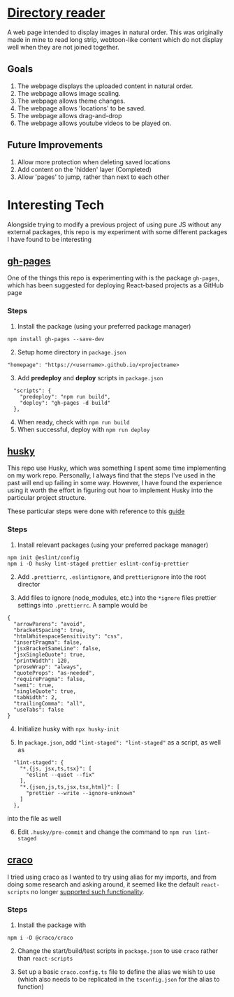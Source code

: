 # [Directory reader](https://OverCry.github.io/Reader)

A web page intended to display images in natural order. This was originally made in mine to read long strip,
webtoon-like content which do not display well when they are not joined together.

## Goals

1. The webpage displays the uploaded content in natural order.
2. The webpage allows image scaling.
3. The webpage allows theme changes.
4. The webpage allows 'locations' to be saved.
5. The webpage allows drag-and-drop
6. The webpage allows youtube videos to be played on.

## Future Improvements

1. Allow more protection when deleting saved locations
2. Add content on the 'hidden' layer (Completed)
3. Allow 'pages' to jump, rather than next to each other

# Interesting Tech

Alongside trying to modify a previous project of using pure JS without any external packages, this repo is my experiment
with some different packages I have found to be interesting

## [gh-pages](https://www.npmjs.com/package/gh-pages)

One of the things this repo is experimenting with is the package `gh-pages`, which has been suggested for deploying
React-based projects as a GitHub page

### Steps

1. Install the package (using your preferred package manager)

```
npm install gh-pages --save-dev
```

2. Setup home directory in `package.json`

```
"homepage": "https://<username>.github.io/<projectname>
```

3. Add <b>predeploy</b> and <b>deploy</b> scripts in `package.json`

```
  "scripts": {
    "predeploy": "npm run build",
    "deploy": "gh-pages -d build"
  },
```

4. When ready, check with `npm run build`
5. When successful, deploy with `npm run deploy`

## [husky](https://typicode.github.io/husky/)

This repo use Husky, which was something I spent some time implementing on my work repo. Personally, I always find that
the steps I've used in the past will end up failing in some way. However, I have found the experience using it worth the
effort in figuring out how to implement Husky into the particular project structure.

These particular steps were done with reference to this
[guide](https://dev.to/shashwatnautiyal/complete-guide-to-eslint-prettier-husky-and-lint-staged-fh9)

### Steps

1. Install relevant packages (using your preferred package manager)

```
npm init @eslint/config
npm i -D husky lint-staged prettier eslint-config-prettier
```

2. Add `.prettierrc`, `.eslintignore`, and `prettierignore` into the root director

3. Add files to ignore (node_modules, etc.) into the `*ignore` files prettier settings into `.prettierrc`. A sample
   would be

```
{
  "arrowParens": "avoid",
  "bracketSpacing": true,
  "htmlWhitespaceSensitivity": "css",
  "insertPragma": false,
  "jsxBracketSameLine": false,
  "jsxSingleQuote": true,
  "printWidth": 120,
  "proseWrap": "always",
  "quoteProps": "as-needed",
  "requirePragma": false,
  "semi": true,
  "singleQuote": true,
  "tabWidth": 2,
  "trailingComma": "all",
  "useTabs": false
}
```

4. Initialize husky with `npx husky-init`

5. In `package.json`, add `"lint-staged": "lint-staged"` as a script, as well as

```
  "lint-staged": {
    "*.{js, jsx,ts,tsx}": [
      "eslint --quiet --fix"
    ],
    "*.{json,js,ts,jsx,tsx,html}": [
      "prettier --write --ignore-unknown"
    ]
  },
```

into the file as well

6. Edit `.husky/pre-commit` and change the command to `npm run lint-staged`

## [craco](https://www.npmjs.com/package/@craco/craco)

I tried using craco as I wanted to try using alias for my imports, and from doing some research and asking around, it
seemed like the default `react-scripts` no longer
[supported such functionality](https://github.com/facebook/create-react-app/issues/12047#issuecomment-1214344699).

### Steps

1. Install the package with

```
npm i -D @craco/craco
```

2. Change the start/build/test scripts in `package.json` to use `craco` rather than `react-scripts`

3. Set up a basic `craco.config.ts` file to define the alias we wish to use (which also needs to be replicated in the
   `tsconfig.json` for the alias to function)
